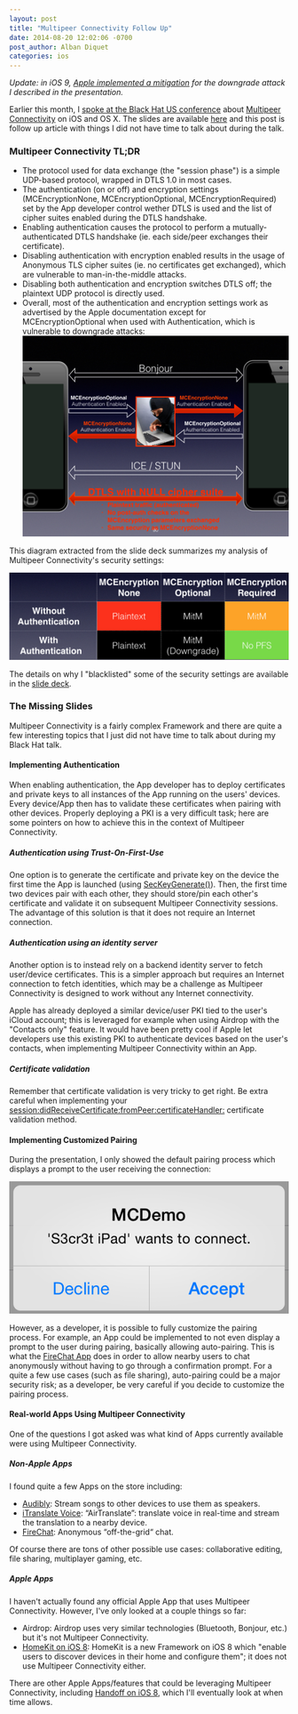 ```yaml
---
layout: post
title: "Multipeer Connectivity Follow Up"
date: 2014-08-20 12:02:06 -0700
post_author: Alban Diquet
categories: ios
---
```


_Update: in iOS 9, [Apple implemented a mitigation][multipeer-ios9] for the downgrade attack I described in the presentation._

Earlier this month, I [spoke at the Black Hat US conference][bh-link] about [Multipeer Connectivity][mc-doc] on iOS and OS X. The slides are available [here][slides-pdf] and this post is follow up article with things I did not have time to talk about during the talk.


### Multipeer Connectivity TL;DR

* The protocol used for data exchange (the "session phase") is a simple UDP-based protocol, wrapped in DTLS 1.0 in most cases.
* The authentication (on or off) and encryption settings (MCEncryptionNone, MCEncryptionOptional, MCEncryptionRequired) set by the App developer control wether DTLS is used and the list of cipher suites enabled during the DTLS handshake.
* Enabling authentication causes the protocol to perform a mutually-authenticated DTLS handshake (ie. each side/peer exchanges their certificate).
* Disabling authentication with encryption enabled results in the usage of Anonymous TLS cipher suites (ie. no certificates get exchanged), which are vulnerable to man-in-the-middle attacks.
* Disabling both authentication and encryption switches DTLS off; the plaintext UDP protocol is directly used.
* Overall, most of the authentication and encryption settings work as advertised by the Apple documentation except for MCEncryptionOptional when used with Authentication, which is vulnerable to downgrade attacks: ![](/images/posts/multipeer-attack.png)

This diagram extracted from the slide deck summarizes my analysis of Multipeer Connectivity's security settings:

![](/images/posts/multipeer-table.png)

The details on why I "blacklisted" some of the security settings are available in the [slide deck][slides-pdf].


### The Missing Slides
Multipeer Connectivity is a fairly complex Framework and there are quite a few interesting topics that I just did not have time to talk about during my Black Hat talk.

#### Implementing Authentication

When enabling authentication, the App developer has to deploy certificates and private keys to all instances of the App running on the users' devices. Every device/App then has to validate these certificates when pairing with other devices. Properly deploying a PKI is a very difficult task; here are some pointers on how to achieve this in the context of Multipeer Connectivity.


##### Authentication using Trust-On-First-Use

One option is to generate the certificate and private key on the device the first time the App is launched (using [SecKeyGenerate()][seckey-doc]). Then, the first time two devices pair with each other, they should store/pin each other's certificate and validate it on subsequent Multipeer Connectivity sessions. The advantage of this solution is that it does not require an Internet connection.

##### Authentication using an identity server

Another option is to instead rely on a backend identity server to fetch user/device certificates. This is a simpler approach but requires an Internet connection to fetch identities, which may be a challenge as Multipeer Connectivity is designed to work without any Internet connectivity.

Apple has already deployed a similar device/user PKI tied to the user's iCloud account; this is leveraged for example when using Airdrop with the "Contacts only" feature. It would have been pretty cool if Apple let developers use this existing PKI to authenticate devices based on the user's contacts, when implementing Multipeer Connectivity within an App.

##### Certificate validation

Remember that certificate validation is very tricky to get right. Be extra careful when implementing your [session:didReceiveCertificate:fromPeer:certificateHandler:][mcdeleg-doc] certificate validation method.


#### Implementing Customized Pairing
During the presentation, I only showed the default pairing process which displays a prompt to the user receiving the connection:

<center> <img src="/images/posts/multipeer-prompt.png"></img> </center>


However, as a developer, it is possible to fully customize the pairing process. For example, an App could be implemented to not even display a prompt to the user during pairing, basically allowing auto-pairing. This is what the [FireChat App][firechat] does in order to allow nearby users to chat anonymously without having to go through a confirmation prompt.
For a quite a few use cases (such as file sharing), auto-pairing could be a major security risk; as a developer, be very careful if you decide to customize the pairing process.


#### Real-world Apps Using Multipeer Connectivity

One of the questions I got asked was what kind of Apps currently available were using Multipeer Connectivity.

##### Non-Apple Apps

I found quite a few Apps on the store including:

* [Audibly][audibly]: Stream songs to other devices to use them as speakers.
* [iTranslate Voice][itranslate]: “AirTranslate”: translate voice in real-time and stream the translation to a nearby device.
* [FireChat][firechat]: Anonymous “off-the-grid“ chat.

Of course there are tons of other possible use cases: collaborative editing, file sharing, multiplayer gaming, etc.


##### Apple Apps

I haven't actually found any official Apple App that uses Multipeer Connectivity. However, I've only looked at a couple things so far:

* Airdrop: Airdrop uses very similar technologies (Bluetooth, Bonjour, etc.) but it's not Multipeer Connectivity.
* [HomeKit on iOS 8][homekit]: HomeKit is a new Framework on iOS 8 which "enable users to discover devices in their home and configure them"; it does not use Multipeer Connectivity either.

There are other Apple Apps/features that could be leveraging Multipeer Connectivity, including [Handoff on iOS 8][handoff], which I'll eventually look at when time allows.


[bh-link]: https://www.blackhat.com/us-14/briefings.html#it-just-networks-the-truth-about-ios-7s-multipeer-connectivity-framework
[slides-pdf]: /documents/BH_MultipeerConnectivity.pdf
[mc-doc]: https://developer.apple.com/library/ios/documentation/MultipeerConnectivity/Reference/MultipeerConnectivityFramework/Introduction/Introduction.html
[seckey-doc]: https://developer.apple.com/library/ios/documentation/security/Reference/certifkeytrustservices/Reference/reference.html
[mcdeleg-doc]: https://developer.apple.com/library/iOs/documentation/MultipeerConnectivity/Reference/MCSessionDelegateRef/Reference/Reference.html
[audibly]: https://itunes.apple.com/us/app/audibly-make-your-music-heard./id882170258?mt=8
[itranslate]: http://itranslatevoice.com/index.html
[firechat]: https://itunes.apple.com/us/app/firechat/id719829352?mt=8
[handoff]: https://www.apple.com/ios/ios8/continuity/
[homekit]: https://developer.apple.com/homekit/
[multipeer-ios9]: /blog/2015/09/19/multipeer-connectivity-ios-9/
